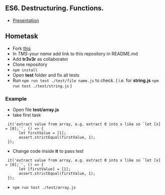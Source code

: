 ## ES6. Destructuring. Functions.

* [Presentation](https://slides.com/danielsuleiman/es6#/)


## Hometask
* Fork [this](https://github.com/tr3v3r/destructuring/blob/master/README.md)
* In *TMS-your name* add link to this repository in README.md
* Add **tr3v3r** as collaborator
* Clone repository
* `npm install`
* Open **test** folder and fix all tests
* Run `npm run test ./test/file name.js` to check. ( i.e. for **string.js** `npm run test ./test/string.js` )

### Example
* Open file **test/array.js**
* take first task
```
 it('extract value from array, e.g. extract 0 into x like so `let [x] = [0];`', () => {
      let firstValue = [1];
      assert.strictEqual(firstValue, 1);
 });
```
* Change code inside **it** to pass test
```
 it('extract value from array, e.g. extract 0 into x like so `let [x] = [0];`', () => {
      let [firstValue] = [1];
      assert.strictEqual(firstValue, 1);
 });
```
* `npm run test ./test/array.js`
